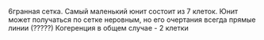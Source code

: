 6гранная сетка. Самый маленький юнит состоит из 7 клеток.
Юнит может получаться по сетке неровным, но его очертания всегда прямые линии (?????)
Когеренция в общем случае - 2 клетки
